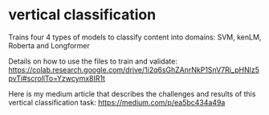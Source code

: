 # vertical classification

Trains four 4 types of models to classify content into domains: SVM, kenLM, Roberta and Longformer

Details on how to use the files to train and validate: https://colab.research.google.com/drive/1i2q6sGhZAnrNkP1SnV7Ri_pHNlz5pvTi#scrollTo=Yzwcymx8IR1t

Here is my medium article that describes the challenges and results of this vertical classification task: https://medium.com/p/ea5bc434a49a
